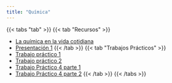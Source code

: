 ```yaml
---
title: "Química"
---
```


{{< tabs "tab" >}}
{{< tab "Recursos" >}}
- <a href="https://drive.google.com/file/d/1XrgQPn9WWpuI5JScPCCqAxkxQoDbSSCB/view" target="_blank">La química en la vida cotidiana</a>
- <a href="https://drive.google.com/file/d/1joauucmXVlLc4Mte3XnUCVO5XNzjFl1d/view" target="_blank">Presentación 1</a>
{{< /tab >}}
{{< tab "Trabajos Prácticos" >}}
- <a href="https://drive.google.com/file/d/1PO6MmQxeZMpzVSOhWbjld4sXaup2Q74L/view" target="_blank">Trabajo práctico 1</a>
- <a href="https://drive.google.com/file/d/1VJAB5JelKLpWlINw1TsAX5xBT3joLtf6/view" target="_blank">Trabajo práctico 2</a>
- <a href="https://drive.google.com/file/d/1pzOuDb1__JPRbPLi5KtC9y3-HJ2iKlCT/view" target="_blank">Trabajo Práctico 4 parte 1</a>
- <a href="https://drive.google.com/file/d/1cvZEu0qU1_EKHJGaQOIRn0HL2gIdGAmC/view" target="_blank">Trabajo Práctico 4 parte 2</a>
{{< /tab >}}
{{< /tabs >}}
